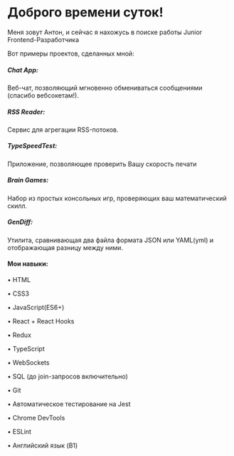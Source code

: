 # Доброго времени суток!

Меня зовут Антон, и сейчас я нахожусь в поиске работы Junior Frontend-Разработчика

Вот примеры проектов, сделанных мной:

##### Chat App:
Веб-чат, позволяющий мгновенно обмениваться сообщениями (спасибо вебсокетам!).

##### RSS Reader:
Сервис для агрегации RSS-потоков.

##### TypeSpeedTest:
Приложение, позволяющее проверить Вашу скорость печати

##### Brain Games:
Набор из простых консольных игр, проверяющих ваш математический скилл.

##### GenDiff:
Утилита, сравнивающая два файла формата JSON или YAML(yml) и отображающая разницу между ними.

#### Мои навыки:
• HTML

• CSS3

• JavaScript(ES6+)

• React + React Hooks

• Redux

• TypeScript

• WebSockets

• SQL (до join-запросов включительно)

• Git

• Автоматическое тестирование на Jest

• Chrome DevTools

• ESLint

• Английский язык (B1)

